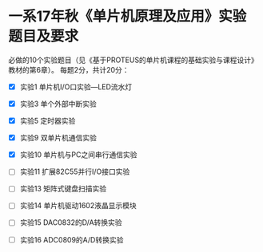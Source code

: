 # 一系17年秋《单片机原理及应用》实验题目及要求

必做的10个实验题目（见《基于PROTEUS的单片机课程的基础实验与课程设计》教材的第6章）。
每题2分，共计20分：

- [x] 实验1  单片机I/O口实验—LED流水灯

- [x] 实验3  单个外部中断实验

- [x] 实验5  定时器实验

- [x] 实验9  双单片机通信实验

- [x] 实验10 单片机与PC之间串行通信实验

- [ ] 实验11 扩展82C55并行I/O接口实验

- [ ] 实验13 矩阵式键盘扫描实验

- [ ] 实验14 单片机驱动1602液晶显示模块

- [ ] 实验15 DAC0832的D/A转换实验

- [ ] 实验16 ADC0809的A/D转换实验
